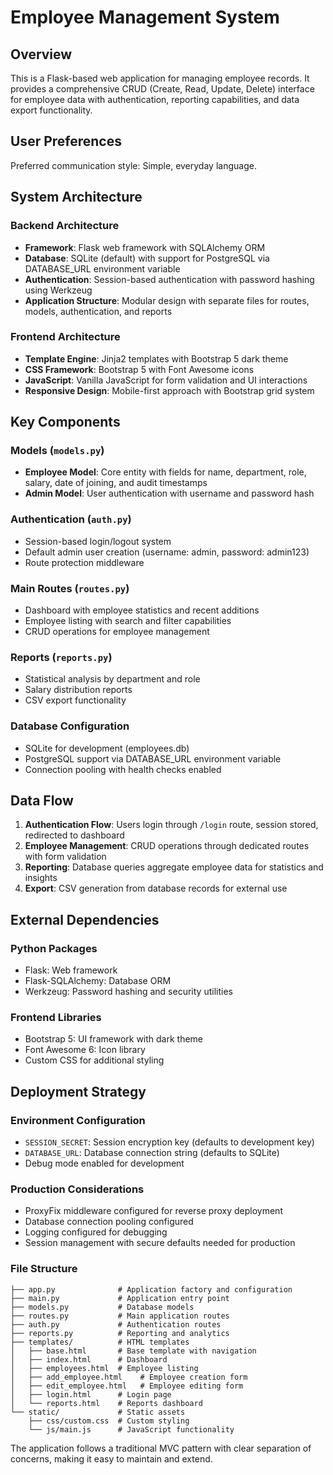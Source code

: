 # Employee Management System

## Overview

This is a Flask-based web application for managing employee records. It provides a comprehensive CRUD (Create, Read, Update, Delete) interface for employee data with authentication, reporting capabilities, and data export functionality.

## User Preferences

Preferred communication style: Simple, everyday language.

## System Architecture

### Backend Architecture
- **Framework**: Flask web framework with SQLAlchemy ORM
- **Database**: SQLite (default) with support for PostgreSQL via DATABASE_URL environment variable
- **Authentication**: Session-based authentication with password hashing using Werkzeug
- **Application Structure**: Modular design with separate files for routes, models, authentication, and reports

### Frontend Architecture
- **Template Engine**: Jinja2 templates with Bootstrap 5 dark theme
- **CSS Framework**: Bootstrap 5 with Font Awesome icons
- **JavaScript**: Vanilla JavaScript for form validation and UI interactions
- **Responsive Design**: Mobile-first approach with Bootstrap grid system

## Key Components

### Models (`models.py`)
- **Employee Model**: Core entity with fields for name, department, role, salary, date of joining, and audit timestamps
- **Admin Model**: User authentication with username and password hash

### Authentication (`auth.py`)
- Session-based login/logout system
- Default admin user creation (username: admin, password: admin123)
- Route protection middleware

### Main Routes (`routes.py`)
- Dashboard with employee statistics and recent additions
- Employee listing with search and filter capabilities
- CRUD operations for employee management

### Reports (`reports.py`)
- Statistical analysis by department and role
- Salary distribution reports
- CSV export functionality

### Database Configuration
- SQLite for development (employees.db)
- PostgreSQL support via DATABASE_URL environment variable
- Connection pooling with health checks enabled

## Data Flow

1. **Authentication Flow**: Users login through `/login` route, session stored, redirected to dashboard
2. **Employee Management**: CRUD operations through dedicated routes with form validation
3. **Reporting**: Database queries aggregate employee data for statistics and insights
4. **Export**: CSV generation from database records for external use

## External Dependencies

### Python Packages
- Flask: Web framework
- Flask-SQLAlchemy: Database ORM
- Werkzeug: Password hashing and security utilities

### Frontend Libraries
- Bootstrap 5: UI framework with dark theme
- Font Awesome 6: Icon library
- Custom CSS for additional styling

## Deployment Strategy

### Environment Configuration
- `SESSION_SECRET`: Session encryption key (defaults to development key)
- `DATABASE_URL`: Database connection string (defaults to SQLite)
- Debug mode enabled for development

### Production Considerations
- ProxyFix middleware configured for reverse proxy deployment
- Database connection pooling configured
- Logging configured for debugging
- Session management with secure defaults needed for production

### File Structure
```
├── app.py              # Application factory and configuration
├── main.py             # Application entry point
├── models.py           # Database models
├── routes.py           # Main application routes
├── auth.py             # Authentication routes
├── reports.py          # Reporting and analytics
├── templates/          # HTML templates
│   ├── base.html       # Base template with navigation
│   ├── index.html      # Dashboard
│   ├── employees.html  # Employee listing
│   ├── add_employee.html    # Employee creation form
│   ├── edit_employee.html   # Employee editing form
│   ├── login.html      # Login page
│   └── reports.html    # Reports dashboard
└── static/             # Static assets
    ├── css/custom.css  # Custom styling
    └── js/main.js      # JavaScript functionality
```

The application follows a traditional MVC pattern with clear separation of concerns, making it easy to maintain and extend.